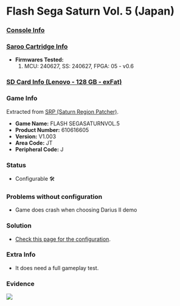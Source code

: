 # Flash Sega Saturn Vol. 5 (Japan)

### [Console Info](../../../../../Info/Consoles/VA13/README.md)

### [Saroo Cartridge Info](../../../../../Info/Cartridges/RetroGameParadiseStore/1.32F/README.md)

- <b>Firmwares Tested:</b>
  1. MCU: 240627, SS: 240627, FPGA: 05 - v0.6

### [SD Card Info (Lenovo - 128 GB - exFat)](../../../../../Info/SdCards/Lenovo/128GB/exfat/README.md)

### Game Info

Extracted from [SRP (Saturn Region Patcher)](https://segaxtreme.net/resources/saturn-region-patcher.81/download).

- <b>Game Name:</b> FLASH SEGASATURNVOL.5
- <b>Product Number:</b> 610616605
- <b>Version:</b> V1.003
- <b>Area Code:</b> JT
- <b>Peripheral Code:</b> J

### Status

- Configurable :hammer_and_wrench:

### Problems without configuration

- Game does crash when choosing Darius II demo

### Solution

- [Check this page for the configuration](https://github.com/williamdsw/saroo-configuration-list/blob/master/Regions/Retails/Demos/610616605/README.md).

### Extra Info

- It does need a full gameplay test.

### Evidence

[![](https://img.youtube.com/vi/H6yU8OYnTU0/0.jpg)](https://www.youtube.com/watch?v=H6yU8OYnTU0)
